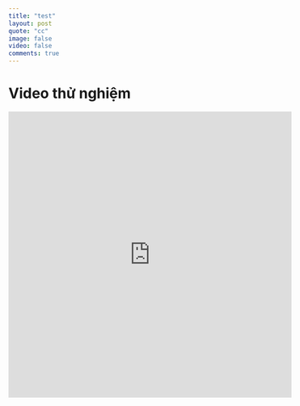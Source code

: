 ```yaml
---
title: "test"
layout: post
quote: "cc"
image: false
video: false
comments: true
---
```


# Video thử nghiệm
<iframe src="https://www.facebook.com/plugins/video.php?href=https%3A%2F%2Fwww.facebook.com%2FBestieVN%2Fvideos%2F1521750244608849%2F&show_text=1&width=560" width="560" height="566" style="border:none;overflow:hidden" scrolling="no" frameborder="0" allowTransparency="true" allowFullScreen="true"></iframe>
